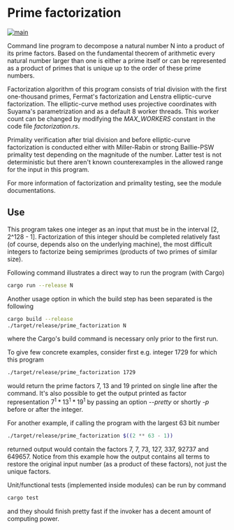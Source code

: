 # Prime factorization

[![main](https://github.com/elmomoilanen/prime-factorization/actions/workflows/main.yml/badge.svg)](https://github.com/elmomoilanen/prime-factorization/actions/workflows/main.yml)

Command line program to decompose a natural number N into a product of its prime factors. Based on the fundamental theorem of arithmetic every natural number larger than one is either a prime itself or can be represented as a product of primes that is unique up to the order of these prime numbers.

Factorization algorithm of this program consists of trial division with the first one-thousand primes, Fermat's factorization and Lenstra elliptic-curve factorization. The elliptic-curve method uses projective coordinates with Suyama's parametrization and as a default 8 worker threads. This worker count can be changed by modifying the *MAX_WORKERS* constant in the code file *factorization.rs*.

Primality verification after trial division and before elliptic-curve factorization is conducted either with Miller-Rabin or strong Baillie-PSW primality test depending on the magnitude of the number. Latter test is not deterministic but there aren't known counterexamples in the allowed range for the input in this program.

For more information of factorization and primality testing, see the module documentations.

## Use ##

This program takes one integer as an input that must be in the interval [2, 2^128 - 1]. Factorization of this integer should be completed relatively fast (of course, depends also on the underlying machine), the most difficult integers to factorize being semiprimes (products of two primes of similar size).

Following command illustrates a direct way to run the program (with Cargo)

```bash
cargo run --release N
```

Another usage option in which the build step has been separated is the following

```bash
cargo build --release
./target/release/prime_factorization N
```

where the Cargo's build command is necessary only prior to the first run.

To give few concrete examples, consider first e.g. integer 1729 for which this program

```bash
./target/release/prime_factorization 1729
```

would return the prime factors 7, 13 and 19 printed on single line after the command. It's also possible to get the output printed as factor representation $7^1 * 13^1 * 19^1$ by passing an option *--pretty* or shortly *-p* before or after the integer.

For another example, if calling the program with the largest 63 bit number

```bash
./target/release/prime_factorization $((2 ** 63 - 1))
```

returned output would contain the factors 7, 7, 73, 127, 337, 92737 and 649657. Notice from this example how the output contains all terms to restore the original input number (as a product of these factors), not just the unique factors.

Unit/functional tests (implemented inside modules) can be run by command

```bash
cargo test
```

and they should finish pretty fast if the invoker has a decent amount of computing power.
